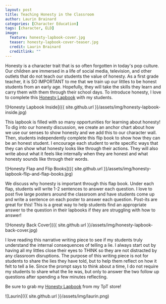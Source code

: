 ```yaml
---
layout: post
title: Teaching Honesty in the Classroom
author: Laurin Brainard
categories: [Character Education]
tags: [character, ELD]
image:
  feature: honesty-lapbook-cover.jpg
  teaser: honesty-lapbook-cover-teaser.jpg
  credit: Laurin Brainard
  creditlink: ""
---
```

Honesty is a character trait that is so often forgotten in today's pop culture. Our children are immersed in a life of social media, television, and other outlets that do not teach our students the value of honesty. As a first grade teacher, it is SO IMPORTANT to me that we train up our littles to be honest students from an early age. Hopefully, they will take the skills they learn and carry them with them through their school days. To introduce honesty, I love to complete this [Honesty Lapbook](http://bit.ly/honestylapbook) with my students. 

![Honesty Lapbook Inside]({{ site.github.url }}/assets/img/honesty-lapbook-inside.jpg)

This lapbook is filled with so many opportunities for learning about honesty! To dig into our honesty discussion, we create an anchor chart about how we use our senses to show honesty and we add this to our character wall. Then, students independently complete this flip book to show how they can be an honest student. I encourage each student to write specific ways that they can show what honesty looks like through their actions. They will also write about what it feels like internally when they are honest and what honesty sounds like through their words. 

![Honesty Flap and Flip Books]({{ site.github.url }}/assets/img/honesty-lapbook-flip-and-flap-books.jpg)

We discuss why honesty is important through this flap book. Under each flap, students will write 1-2 sentences to answer each question. I love to post five large posters around the classroom and have students come up and write a sentence on each poster to answer each question. Post-its are great for this! This is a great way to help students find an appropriate answer to the question in their lapbooks if they are struggling with how to answer! 

![Honesty Back Cover]({{ site.github.url }}/assets/img/honesty-lapbook-back-cover.jpg)

I love reading this narrative writing piece to see if my students truly understand the internal consequences of telling a lie. I always start out by having all my littles close their eyes to THINK so they are not distracted by any classroom disruptions. The purpose of this writing piece is not for students to share the lies they have told, but to help them reflect on how it felt to tell a lie. Since the prompt says to think about a time, I do not require my students to share what the lie was, but only to answer the two follow up questions after spending a few minutes reflecting. 

Be sure to grab my [Honesty Lapbook](http://bit.ly/honestylapbook) from my TpT store!

![Laurin]({{ site.github.url }}/assets/img/laurin.png)